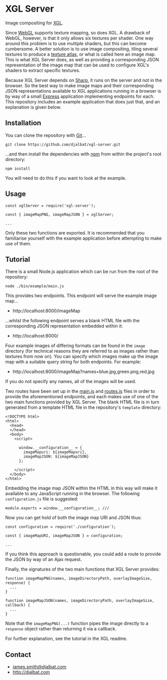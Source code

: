 # XGL Server

Image compositing for [XGL](https://github.com/djalbat/xgl).

Since [WebGL](https://developer.mozilla.org/en-US/docs/Web/API/WebGL_API) supports texture mapping, so does XGL. A drawback of WebGL, however, is that it only allows six textures per shader. One way around this problem is to use multiple shaders, but this can become cumbersome. A better solution is to use image compositing, tiling several textures to produce a [texture atlas](https://en.wikipedia.org/wiki/Texture_atlas), or what is called here an image map. This is what XGL Server does, as well as providing a corresponding JSON representation of the image map that can be used to configure XGL's shaders to extract specific textures.

Because XGL Server depends on [Sharp](http://sharp.pixelplumbing.com/), it runs on the server and not in the browser. So the best way to make image maps and their corresponding JSON representations available to XGL applications running in a browser is by way of a small [Express](https://expressjs.com/) application implementing endpoints for each. This repository includes an example application that does just that, and an explanation is given below.

## Installation

You can clone the repository with [Git](https://git-scm.com/)...

    git clone https://github.com/djalbat/xgl-server.git

...and then install the dependencies with [npm](https://www.npmjs.com/) from within the project's root directory:

    npm install

You will need to do this if you want to look at the example.

## Usage

```
const xglServer = require('xgl-server');

const { imageMapPNG, imageMapJSON } = xglServer;

...
```
Only these two functions are exported. It is recommended that you familiarise yourself with the example application before attempting to make use of them.

## Tutorial

There is a small Node.js application which can be run from the root of the repository:

    node ./bin/example/main.js

This provides two endpoints. This endpoint will serve the example image map...

* http://localhost:8000/imageMap

...whilst the following endpoint serves a blank HTML file with the corresponding JSON representation embedded within it:

* http://localhost:8000/

Four example images of differing formats can be found in the `image` directory (for technical reasons they are referred to as images rather than textures from now on). You can specify which images make up the image map with a suitable query string for both endpoints. For example:

* http://localhost:8000/imageMap?names=blue.jpg,green.png,red.jpg

If you do not specify any names, all of the images will be used.

Two routes have been set up in the [main.js](https://github.com/djalbat/xgl-server/blob/master/bin/main.js) and [routes.js](https://github.com/djalbat/xgl-server/blob/master/bin/routes.js) files in order to provide the aforementioned endpoints, and each makes use of one of the two main functions provided by XGL Server. The blank HTML file is in turn generated from a template HTML file in the repository's `template` directory:

```
<!DOCTYPE html>
<html>
  <head>
  </head>
  <body>
    <script>

      window.__configuration__ = {
        imageMapuri: ${imageMapuri},
        imageMapJSON: ${imageMapJSON}
      };

    </script>
  </body>
</html>
```

Embedding the image map JSON within the HTML in this way will make it available to any JavaScript running in the browser. The following `configuration.js` file is suggested:

```
module.exports = window.__configuration__; ///
```

Now you can get hold of both the image map URI and JSON thus:

```
const configuration = require('./configuration');

const { imageMapURI, imageMapJSON } = configuration;

...
```

If you think this approach is questionable, you could add a route to provide the JSON by way of an Ajax request.

Finally, the signatures of the two main functions that XGL Server provides:

```
function imageMapPNG(names, imageDirectoryPath, overlayImageSize, response) {
  ...
}

function imageMapJSON(names, imageDirectoryPath, overlayImageSize, callback) {
  ...
}
```
Note that the `imageMapPNG(...)` function pipes the image directly to a `response` object rather than returning it via a callback.

For further explanation, see the tutorial in the XGL readme.

## Contact

- james.smith@djalbat.com
- http://djalbat.com
